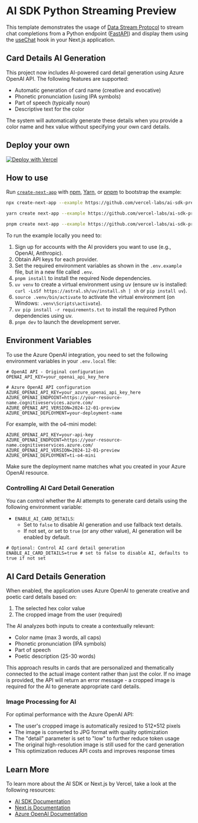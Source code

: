 # AI SDK Python Streaming Preview

This template demonstrates the usage of [Data Stream Protocol](https://sdk.vercel.ai/docs/ai-sdk-ui/stream-protocol#data-stream-protocol) to stream chat completions from a Python endpoint ([FastAPI](https://fastapi.tiangolo.com)) and display them using the [useChat](https://sdk.vercel.ai/docs/ai-sdk-ui/chatbot#chatbot) hook in your Next.js application.

## Card Details AI Generation

This project now includes AI-powered card detail generation using Azure OpenAI API. The following features are supported:

- Automatic generation of card name (creative and evocative)
- Phonetic pronunciation (using IPA symbols)
- Part of speech (typically noun)
- Descriptive text for the color

The system will automatically generate these details when you provide a color name and hex value without specifying your own card details.

## Deploy your own

[![Deploy with Vercel](https://vercel.com/button)](https://vercel.com/new/clone?repository-url=https%3A%2F%2Fgithub.com%2Fvercel-labs%2Fai-sdk-preview-python-streaming&env=OPENAI_API_KEY&envDescription=API%20keys%20needed%20for%20application&envLink=https%3A%2F%2Fgithub.com%2Fvercel-labs%2Fai-sdk-preview-python-streaming%2Fblob%2Fmain%2F.env.example)

## How to use

Run [`create-next-app`](https://github.com/vercel/next.js/tree/canary/packages/create-next-app) with [npm](https://docs.npmjs.com/cli/init), [Yarn](https://yarnpkg.com/lang/en/docs/cli/create/), or [pnpm](https://pnpm.io) to bootstrap the example:

```bash
npx create-next-app --example https://github.com/vercel-labs/ai-sdk-preview-python-streaming ai-sdk-preview-python-streaming-example
```

```bash
yarn create next-app --example https://github.com/vercel-labs/ai-sdk-preview-python-streaming ai-sdk-preview-python-streaming-example
```

```bash
pnpm create next-app --example https://github.com/vercel-labs/ai-sdk-preview-python-streaming ai-sdk-preview-python-streaming-example
```

To run the example locally you need to:

1. Sign up for accounts with the AI providers you want to use (e.g., OpenAI, Anthropic).
2. Obtain API keys for each provider.
3. Set the required environment variables as shown in the `.env.example` file, but in a new file called `.env`.
4. `pnpm install` to install the required Node dependencies.
5. `uv venv` to create a virtual environment using uv (ensure uv is installed: `curl -LsSf https://astral.sh/uv/install.sh | sh` or `pip install uv`).
6. `source .venv/bin/activate` to activate the virtual environment (on Windows: `.venv\Scripts\activate`).
7. `uv pip install -r requirements.txt` to install the required Python dependencies using uv.
8. `pnpm dev` to launch the development server.

## Environment Variables

To use the Azure OpenAI integration, you need to set the following environment variables in your `.env.local` file:

```
# OpenAI API - Original configuration
OPENAI_API_KEY=your_openai_api_key_here

# Azure OpenAI API configuration
AZURE_OPENAI_API_KEY=your_azure_openai_api_key_here
AZURE_OPENAI_ENDPOINT=https://your-resource-name.cognitiveservices.azure.com/
AZURE_OPENAI_API_VERSION=2024-12-01-preview
AZURE_OPENAI_DEPLOYMENT=your-deployment-name
```

For example, with the o4-mini model:
```
AZURE_OPENAI_API_KEY=your-api-key
AZURE_OPENAI_ENDPOINT=https://your-resource-name.cognitiveservices.azure.com/
AZURE_OPENAI_API_VERSION=2024-12-01-preview
AZURE_OPENAI_DEPLOYMENT=ti-o4-mini
```

Make sure the deployment name matches what you created in your Azure OpenAI resource.

### Controlling AI Card Detail Generation

You can control whether the AI attempts to generate card details using the following environment variable:

- `ENABLE_AI_CARD_DETAILS`: 
    - Set to `false` to disable AI generation and use fallback text details.
    - If not set, or set to `true` (or any other value), AI generation will be enabled by default.

```env
# Optional: Control AI card detail generation
ENABLE_AI_CARD_DETAILS=true # set to false to disable AI, defaults to true if not set
```

## AI Card Details Generation

When enabled, the application uses Azure OpenAI to generate creative and poetic card details based on:

1. The selected hex color value
2. The cropped image from the user (required)

The AI analyzes both inputs to create a contextually relevant:
- Color name (max 3 words, all caps)
- Phonetic pronunciation (IPA symbols)
- Part of speech
- Poetic description (25-30 words)

This approach results in cards that are personalized and thematically connected to the actual image content rather than just the color. If no image is provided, the API will return an error message - a cropped image is required for the AI to generate appropriate card details.

### Image Processing for AI

For optimal performance with the Azure OpenAI API:
- The user's cropped image is automatically resized to 512×512 pixels
- The image is converted to JPG format with quality optimization
- The "detail" parameter is set to "low" to further reduce token usage
- The original high-resolution image is still used for the card generation
- This optimization reduces API costs and improves response times

## Learn More

To learn more about the AI SDK or Next.js by Vercel, take a look at the following resources:

- [AI SDK Documentation](https://sdk.vercel.ai/docs)
- [Next.js Documentation](https://nextjs.org/docs)
- [Azure OpenAI Documentation](https://learn.microsoft.com/en-us/azure/ai-services/openai/)
